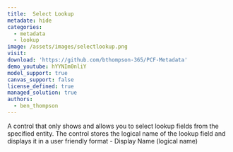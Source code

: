 ```yaml
---
title:  Select Lookup
metadate: hide
categories:
  - metadata
  - lookup
image: /assets/images/selectlookup.png
visit: 
download: 'https://github.com/bthompson-365/PCF-Metadata'
demo_youtube: hYYNIm0nliY
model_support: true
canvas_support: false
license_defined: true
managed_solution: true
authors:
  - ben_thompson
---
```

A control that only shows and allows you to select lookup fields from the specified entity. The control stores the logical name of the lookup field and displays it in a user friendly format - Display Name (logical name)
